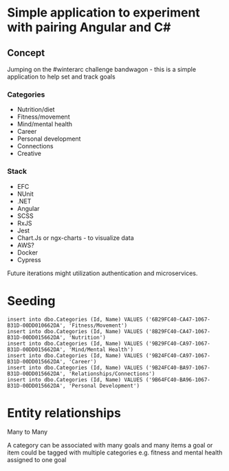 # Simple application to experiment with pairing Angular and C#

## Concept

Jumping on the #winterarc challenge bandwagon - this is a simple application to help set and track
goals


### Categories

* Nutrition/diet
* Fitness/movement
* Mind/mental health
* Career
* Personal development
* Connections
* Creative

### Stack

* EFC
* NUnit
* .NET
* Angular
* SCSS
* RxJS
* Jest
* Chart.Js or ngx-charts - to visualize data
* AWS?
* Docker
* Cypress

Future iterations might utilization authentication and microservices.



# Seeding
```
insert into dbo.Categories (Id, Name) VALUES ('6B29FC40-CA47-1067-B31D-00DD010662DA', 'Fitness/Movement')
insert into dbo.Categories (Id, Name) VALUES ('8B29FC40-CA47-1067-B31D-00DD015662DA', 'Nutrition')
insert into dbo.Categories (Id, Name) VALUES ('9B29FC40-CA97-1067-B31D-00DD015662DA', 'Mind/Mental Health')
insert into dbo.Categories (Id, Name) VALUES ('9B24FC40-CA97-1067-B31D-00DD015662DA', 'Career')
insert into dbo.Categories (Id, Name) VALUES ('9B24FC40-BA97-1067-B31D-00DD015662DA', 'Relationships/Connections')
insert into dbo.Categories (Id, Name) VALUES ('9B64FC40-BA96-1067-B31D-00DD015662DA', 'Personal Development')
```


# Entity relationships


Many to Many

A category can be associated with many goals and many items
a goal or item could be tagged with multiple categories e.g. fitness and mental health assigned to one goal

